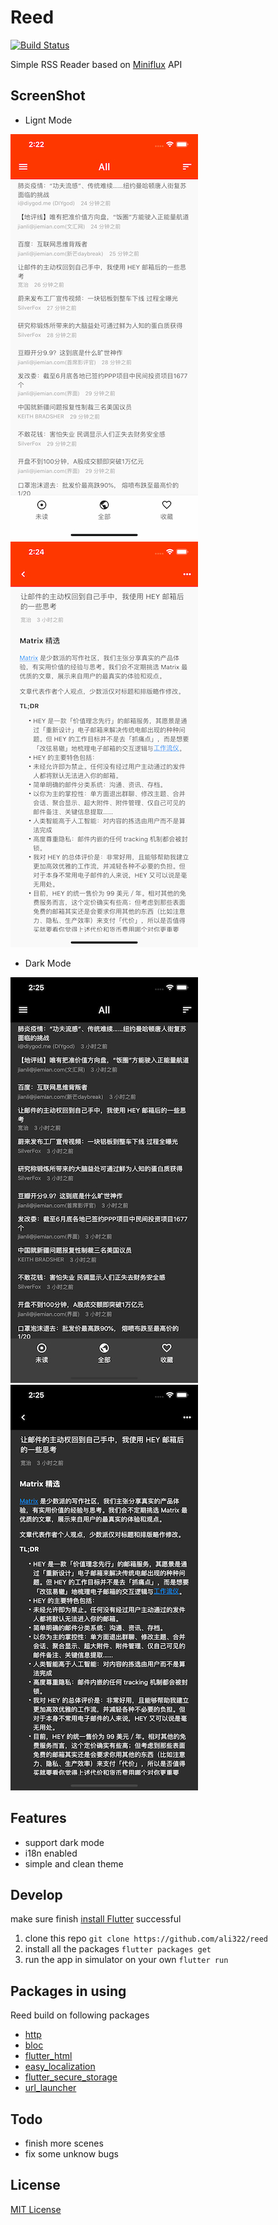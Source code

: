 # Reed
[![Build Status](https://travis-ci.org/ali322/reed.svg?branch=master)](https://travis-ci.org/ali322/reed)

Simple RSS Reader based on [Miniflux](https://miniflux.app/) API

## ScreenShot

- Lignt Mode

![1](screenshot/1.jpg)
![2](screenshot/2.jpg)

- Dark Mode

![3](screenshot/3.jpg)
![4](screenshot/4.jpg)

## Features

- support dark mode
- i18n enabled
- simple and clean theme

## Develop
make sure finish [install Flutter](https://flutter.io/get-started/install/) successful

1. clone this repo
`git clone https://github.com/ali322/reed`
2. install all the packages
`flutter packages get`
3. run the app in simulator on your own
`flutter run`

## Packages in using
Reed build on following packages
* [http](https://pub.dev/packages/http)
* [bloc](https://pub.dev/packages/bloc)
* [flutter_html](https://pub.dev/packages/flutter_html)
* [easy_localization](https://pub.dev/packages/easy_localization)
* [flutter_secure_storage](https://pub.dev/packages/flutter_secure_storage)
* [url_launcher](https://pub.dev/packages/url_launcher)


## Todo

- finish more scenes
- fix some unknow bugs


## License

[MIT License](http://en.wikipedia.org/wiki/MIT_License)